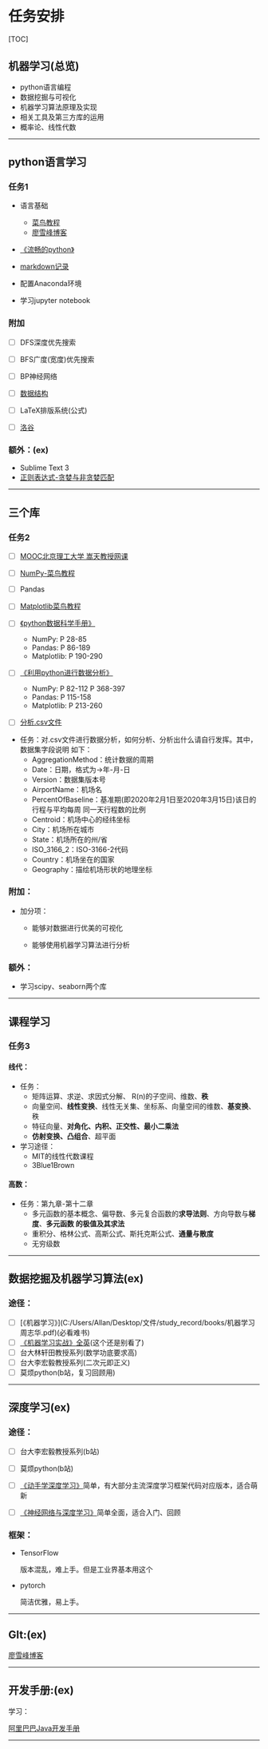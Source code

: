 # 任务安排

[TOC]

## 机器学习(总览)

- python语言编程
- 数据挖掘与可视化
- 机器学习算法原理及实现
- 相关工具及第三方库的运用
- 概率论、线性代数

------

## python语言学习

### 任务1

- 语言基础
  - [菜鸟教程](https://www.runoob.com/python3/python3-tutorial.html)
  - [廖雪峰博客](https://www.liaoxuefeng.com/wiki/1016959663602400/)
- [《流畅的python》](C:/Users/Allan/Desktop/文件/study_record/books/流畅的python.pdf)
  
- [markdown记录](C:/Users/Allan/Desktop/文件/study_record/markdown/学习日记.md)

- 配置Anaconda环境

- 学习jupyter notebook

### 附加

- [ ] DFS深度优先搜索
- [ ] BFS广度(宽度)优先搜索
- [ ] BP神经网络
- [ ] [数据结构](https://www.runoob.com/data-structures/data-structures-tutorial.html)
- [ ] LaTeX排版系统(公式)

- [ ] [洛谷](https://www.luogu.com.cn/)

### 额外：(ex)

- Sublime Text 3
- [正则表达式-贪婪与非贪婪匹配](https://www.runoob.com/regexp/regexp-tutorial.html)

---

## 三个库

### 任务2

- [ ] [MOOC北京理工大学 嵩天教授网课](https://www.icourse163.org/learn/BIT-1001870002?tid=1462344444#/learn/content)

- [ ] [NumPy-菜鸟教程](https://www.runoob.com/numpy/numpy-tutorial.html)
- [ ] Pandas
- [ ] [Matplotlib菜鸟教程](https://www.runoob.com/w3cnote/matplotlib-tutorial.html)
- [ ] [《python数据科学手册》](C:/Users/Allan/Desktop/文件/study_record/books/Python数据科学手册.pdf)
  - NumPy: P 28-85
  - Pandas: P 86-189
  - Matplotlib: P 190-290

- [ ] [《利用python进行数据分析》](C:/Users/Allan/Desktop/文件/study_record/books/利用Python进行数据分析.pdf)
  - NumPy: P 82-112 P 368-397
  - Pandas: P 115-158
  - Matplotlib: P 213-260

- [ ] [分析.csv文件](C:/Users/Allan/desktop/文件/study_record/csv/)

- 任务：对.csv文件进行数据分析，如何分析、分析出什么请自行发挥。其中，数据集字段说明 如下：
  - AggregationMethod：统计数据的周期 
  - Date：日期，格式为->年-月-日 
  - Version：数据集版本号 
  - AirportName：机场名 
  - PercentOfBaseline：基准期(即2020年2月1日至2020年3月15日)该日的行程与平均每周 同一天行程数的比例 
  - Centroid：机场中心的经纬坐标 
  - City：机场所在城市 
  - State：机场所在的州/省 
  - ISO_3166_2：ISO-3166-2代码 
  - Country：机场坐在的国家 
  - Geography：描绘机场形状的地理坐标

### 附加：

- 加分项：

  - 能够对数据进行优美的可视化

  - 能够使用机器学习算法进行分析

### 额外：

- 学习scipy、seaborn两个库

---

## 课程学习

### 任务3

#### 线代：

- 任务：
  - 矩阵运算、求逆、求因式分解、 R(n)的子空间、维数、**秩** 
  - 向量空间、**线性变换**、线性无关集、坐标系、向量空间的维数、**基变换**、秩 
  - 特征向量、**对角化、内积、正交性、最小二乘法** 
  - **仿射变换、凸组合**、超平面
- 学习途径：
  - MIT的线性代数课程
  - 3Blue1Brown

#### 高数：

- 任务：第九章-第十二章
  - 多元函数的基本概念、偏导数、多元复合函数的**求导法则**、方向导数与**梯度**、**多元函数 的极值及其求法**
  - 重积分、格林公式、高斯公式、斯托克斯公式、**通量与散度**
  - 无穷级数

---

## 数据挖掘及机器学习算法(ex)

### 途径：

- [ ] [《机器学习》](C:/Users/Allan/Desktop/文件/study_record/books/机器学习 周志华.pdf)(必看难书)
- [ ] [《机器学习实战》全英](C:/Users/Allan/Desktop/文件/study_record/books/机器学习实战.pdf)(这个还是别看了)
- [ ] 台大林轩田教授系列(数学功底要求高)
- [ ] 台大李宏毅教授系列(二次元即正义)
- [ ] 莫烦python(b站，复习回顾用)

---

## 深度学习(ex)

### 途径：

- [ ] 台大李宏毅教授系列(b站)
- [ ] 莫烦python(b站)
- [ ] [《动手学深度学习》](C:/Users/Allan/Desktop/文件/study_record/books/动手学深度学习.pdf)简单，有大部分主流深度学习框架代码对应版本，适合萌新

- [ ] [《神经网络与深度学习》](C:/Users/Allan/Desktop/文件/study_record/books/神经网络与深度学习—邱锡鹏.pdf)简单全面，适合入门、回顾

### 框架：

- TensorFlow

  版本混乱，难上手。但是工业界基本用这个

- pytorch

  简洁优雅，易上手。

---

## GIt:(ex)

[廖雪峰博客](https://www.liaoxuefeng.com/wiki/896043488029600)

---

## 开发手册:(ex)

学习：

[阿里巴巴Java开发手册](C:/Users/Allan/Desktop/文件/study_record/books/阿里巴巴Java开发手册.pdf)

---